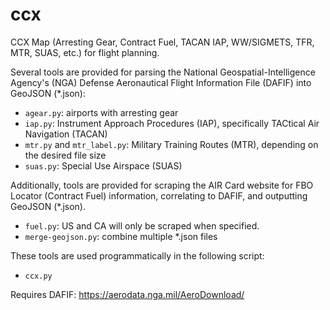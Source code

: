 # ccx
CCX Map (Arresting Gear, Contract Fuel, TACAN IAP, WW/SIGMETS, TFR, MTR, SUAS, etc.) for flight planning.

Several tools are provided for parsing the National Geospatial-Intelligence Agency's (NGA) Defense Aeronautical Flight Information File (DAFIF) into GeoJSON (*.json):
* `agear.py`: airports with arresting gear
* `iap.py`: Instrument Approach Procedures (IAP), specifically TACtical Air Navigation (TACAN) 
* `mtr.py` and `mtr_label.py`: Military Training Routes (MTR), depending on the desired file size
* `suas.py`: Special Use Airspace (SUAS)

Additionally, tools are provided for scraping the AIR Card website for FBO Locator (Contract Fuel) information, correlating to DAFIF, and outputting GeoJSON (*.json). 
* `fuel.py`: US and CA will only be scraped when specified.
* `merge-geojson.py`: combine multiple *.json files

These tools are used programmatically in the following script:
* `ccx.py`

Requires DAFIF: https://aerodata.nga.mil/AeroDownload/
